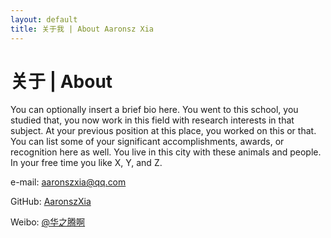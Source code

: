 ```yaml
---
layout: default
title: 关于我 | About Aaronsz Xia
---
```


<!-- <div class="about">
	<h1>About</h1>
	<p>You can optionally insert a brief bio here. You went to this school, you studied that, you now work in this field
		with research interests in that subject. At your previous position at this place, you worked on this or that. You can
		list some of your significant accomplishments, awards, or recognition here as well. You live in this city with these
		animals and people. In your free time you like X, Y, and Z.</p>

	<ul class="contacts">
		<li><a href="#">@TwitterHandle</a></li>
		<li><a href="#">Your Departmental Webpage</a></li>
		<li><a href="#">Another site you want to link to</a></li>
	</ul>
</div> -->

# 关于 | About

You can optionally insert a brief bio here. You went to this school, you studied that, you now work in this field with research interests in that subject. At your previous position at this place, you worked on this or that. You can list some of your significant accomplishments, awards, or recognition here as well. You live in this city with these animals and people. In your free time you like X, Y, and Z.

e-mail: [aaronszxia@qq.com](mailto:aaronszxia@qq.com)

GitHub: [AaronszXia](https://github.com/aaronszxia)

Weibo: [@华之腾啊](https://weibo.com/u/2185032634/)